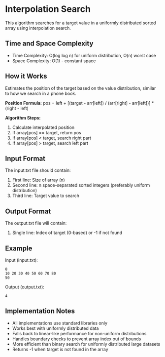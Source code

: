 # Interpolation Search

This algorithm searches for a target value in a uniformly distributed sorted array using interpolation search.

## Time and Space Complexity

- Time Complexity: O(log log n) for uniform distribution, O(n) worst case
- Space Complexity: O(1) - constant space

## How it Works
Estimates the position of the target based on the value distribution, similar to how we search in a phone book.

**Position Formula:**
pos = left + [(target - arr[left]) / (arr[right] - arr[left])] * (right - left)

**Algorithm Steps:**
1. Calculate interpolated position
2. If array[pos] == target, return pos
3. If array[pos] < target, search right part
4. If array[pos] > target, search left part

## Input Format

The input.txt file should contain:
1. First line: Size of array (n)
2. Second line: n space-separated sorted integers (preferably uniform distribution)
3. Third line: Target value to search

## Output Format

The output.txt file will contain:
1. Single line: Index of target (0-based) or -1 if not found

## Example

Input (input.txt):
```
8
10 20 30 40 50 60 70 80
50
```

Output (output.txt):
```
4
```

## Implementation Notes

- All implementations use standard libraries only
- Works best with uniformly distributed data
- Falls back to linear-like performance for non-uniform distributions
- Handles boundary checks to prevent array index out of bounds
- More efficient than binary search for uniformly distributed large datasets
- Returns -1 when target is not found in the array